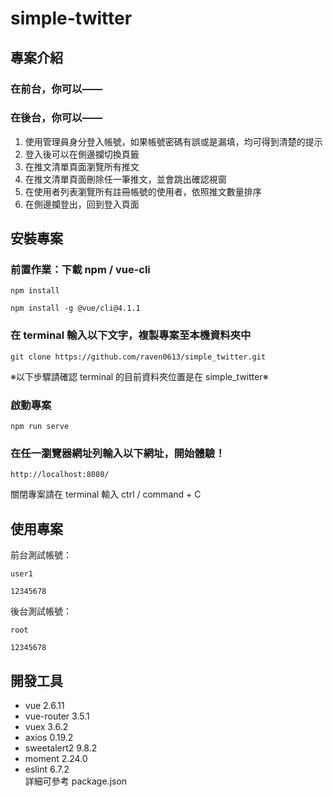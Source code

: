# simple-twitter

## 專案介紹

### 在前台，你可以——

### 在後台，你可以——

1. 使用管理員身分登入帳號，如果帳號密碼有誤或是漏填，均可得到清楚的提示
2. 登入後可以在側邊攔切換頁籤
3. 在推文清單頁面瀏覽所有推文
4. 在推文清單頁面刪除任一筆推文，並會跳出確認視窗
5. 在使用者列表瀏覽所有註冊帳號的使用者，依照推文數量排序
6. 在側邊攔登出，回到登入頁面

## 安裝專案

### 前置作業：下載 npm / vue-cli

```
npm install
```

```
npm install -g @vue/cli@4.1.1
```

### 在 terminal 輸入以下文字，複製專案至本機資料夾中

```
git clone https://github.com/raven0613/simple_twitter.git
```

※以下步驟請確認 terminal 的目前資料夾位置是在 simple_twitter※

### 啟動專案

```
npm run serve
```

### 在任一瀏覽器網址列輸入以下網址，開始體驗！

```
http://localhost:8080/
```

關閉專案請在 terminal 輸入 ctrl / command + C

## 使用專案

前台測試帳號：

```
user1
```

```
12345678
```

後台測試帳號：

```
root
```

```
12345678
```

## 開發工具

<ul dir="auto">
<li>vue 2.6.11</li>
<li>vue-router 3.5.1</li>
<li>vuex 3.6.2</li>
<li>axios 0.19.2</li>
<li>sweetalert2 9.8.2</li>
<li>moment 2.24.0</li>
<li>eslint 6.7.2</li>
詳細可參考 package.json
</ul>
